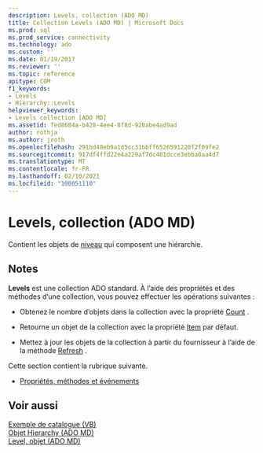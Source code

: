 ```yaml
---
description: Levels, collection (ADO MD)
title: Collection Levels (ADO MD) | Microsoft Docs
ms.prod: sql
ms.prod_service: connectivity
ms.technology: ado
ms.custom: ''
ms.date: 01/19/2017
ms.reviewer: ''
ms.topic: reference
apitype: COM
f1_keywords:
- Levels
- Hierarchy::Levels
helpviewer_keywords:
- Levels collection [ADO MD]
ms.assetid: fed8684a-b428-4ee4-8f8d-928abe4ad9ad
author: rothja
ms.author: jroth
ms.openlocfilehash: 291bd48eb9a1d5cc31bbff6526591220f2f09fe2
ms.sourcegitcommit: 917df4ffd22e4a229af7dc481dcce3ebba0aa4d7
ms.translationtype: MT
ms.contentlocale: fr-FR
ms.lasthandoff: 02/10/2021
ms.locfileid: "100051110"
---
```

# <a name="levels-collection-ado-md"></a>Levels, collection (ADO MD)
Contient les objets de [niveau](./level-object-ado-md.md) qui composent une hiérarchie.  
  
## <a name="remarks"></a>Notes  
 **Levels** est une collection ADO standard. À l’aide des propriétés et des méthodes d’une collection, vous pouvez effectuer les opérations suivantes :  
  
-   Obtenez le nombre d’objets dans la collection avec la propriété [Count](../ado-api/count-property-ado.md) .  
  
-   Retourne un objet de la collection avec la propriété [Item](../ado-api/item-property-ado.md) par défaut.  
  
-   Mettez à jour les objets de la collection à partir du fournisseur à l’aide de la méthode [Refresh](../ado-api/refresh-method-ado.md) .  
  
 Cette section contient la rubrique suivante.  
  
-   [Propriétés, méthodes et événements](./levels-collection-properties-methods-and-events.md)  
  
## <a name="see-also"></a>Voir aussi  
 [Exemple de catalogue (VB)](./catalog-example-vb.md)   
 [Objet Hierarchy (ADO MD)](./hierarchy-object-ado-md.md)   
 [Level, objet (ADO MD)](./level-object-ado-md.md)
